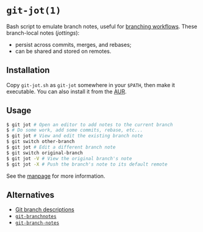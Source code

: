# `git-jot(1)`

Bash script to emulate branch notes, useful for [branching workflows][1]. These
branch-local notes (_jottings_):

* persist across commits, merges, and rebases;
* can be shared and stored on remotes.


## Installation

Copy `git-jot.sh` as `git-jot` somewhere in your `$PATH`, then make it
executable. You can also install it from the [AUR][2].


## Usage

```sh
$ git jot # Open an editor to add notes to the current branch
$ # Do some work, add some commits, rebase, etc...
$ git jot # View and edit the existing branch note
$ git switch other-branch
$ git jot # Edit a different branch note
$ git switch original-branch
$ git jot -V # View the original branch's note
$ git jot -X # Push the branch's note to its default remote
```

See the [manpage](https://mtth.github.io/git-jot/) for more information.


## Alternatives

* [Git branch descriptions](https://stackoverflow.com/q/2108405)
* [`git-branchnotes`](https://gitlab.com/mockturtle/git-branchnotes)
* [`git-branch-notes`](https://github.com/ejmr/git-branch-notes)


[1]: https://git-scm.com/book/en/v2/Git-Branching-Branching-Workflows
[2]: https://aur.archlinux.org/packages/git-jot-git

